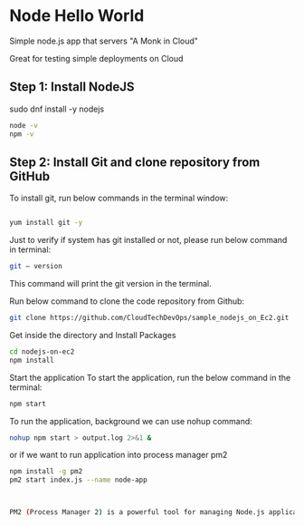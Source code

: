 # Node Hello World

Simple node.js app that servers "A Monk in Cloud"

Great for testing simple deployments on Cloud

## Step 1: Install NodeJS 


sudo dnf install -y nodejs

```bash
node -v
npm -v
```

## Step 2: Install Git and clone repository from GitHub
To install git, run below commands in the terminal window:

```bash

yum install git -y
```

Just to verify if system has git installed or not, please run below command in terminal:
```bash
git — version
```

This command will print the git version in the terminal.

Run below command to clone the code repository from Github:

```bash
git clone https://github.com/CloudTechDevOps/sample_nodejs_on_Ec2.git
```

Get inside the directory and Install Packages

```bash
cd nodejs-on-ec2
npm install
```

Start the application
To start the application, run the below command in the terminal:

```bash
npm start
```
To run the application, background we can use nohup command:

```bash
nohup npm start > output.log 2>&1 &
```
or if we want to run application into process manager pm2
```bash
npm install -g pm2
pm2 start index.js --name node-app



PM2 (Process Manager 2) is a powerful tool for managing Node.js applications in production environments. It ensures your app runs continuously, restarts on failure, and provides easy monitoring.
